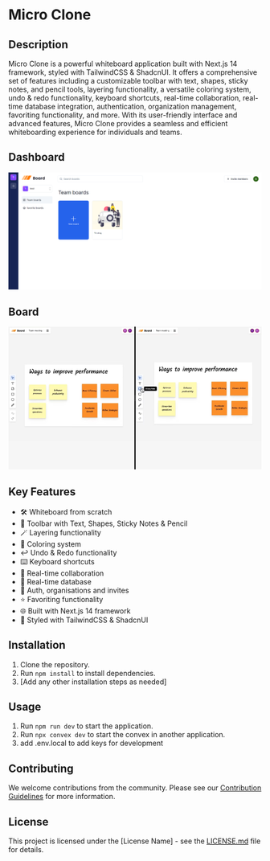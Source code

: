 # Micro Clone

## Description
Micro Clone is a powerful whiteboard application built with Next.js 14 framework, styled with TailwindCSS & ShadcnUI. It offers a comprehensive set of features including a customizable toolbar with text, shapes, sticky notes, and pencil tools, layering functionality, a versatile coloring system, undo & redo functionality, keyboard shortcuts, real-time collaboration, real-time database integration, authentication, organization management, favoriting functionality, and more. With its user-friendly interface and advanced features, Micro Clone provides a seamless and efficient whiteboarding experience for individuals and teams.

## Dashboard
<img src="screenshots/dashboard.png" alt="dashboard">

## Board
<img src="screenshots/board.png" alt="board">

## Key Features
- 🛠️ Whiteboard from scratch
- 🧰 Toolbar with Text, Shapes, Sticky Notes & Pencil
- 🪄 Layering functionality
- 🎨 Coloring system
- ↩️ Undo & Redo functionality
- ⌨️ Keyboard shortcuts
- 🤝 Real-time collaboration
- 💾 Real-time database
- 🔐 Auth, organisations and invites
- ⭐️ Favoriting functionality
- 🌐 Built with Next.js 14 framework
- 💅 Styled with TailwindCSS & ShadcnUI

## Installation
1. Clone the repository.
2. Run `npm install` to install dependencies.
3. [Add any other installation steps as needed]

## Usage
1. Run `npm run dev` to start the application.
2. Run `npx convex dev` to start the convex in another application.
3. add .env.local to add keys for development

## Contributing
We welcome contributions from the community. Please see our [Contribution Guidelines](CONTRIBUTING.md) for more information.

## License
This project is licensed under the [License Name] - see the [LICENSE.md](LICENSE.md) file for details.